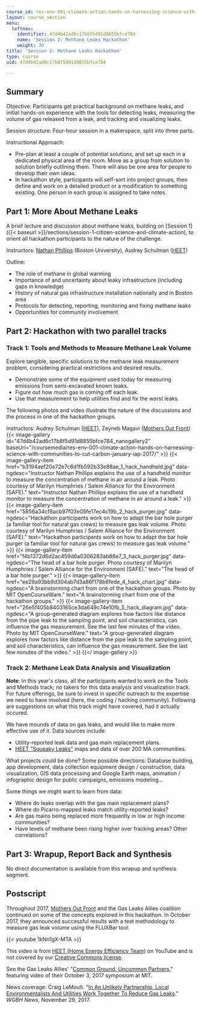 ```yaml
---
course_id: res-env-001-climate-action-hands-on-harnessing-science-with-communities-to-cut-carbon-january-iap-2017
layout: course_section
menu:
  leftnav:
    identifier: 47d4b42ad6c17b8f5d91d8855bfce784
    name: 'Session 2: Methane Leaks Hackathon'
    weight: 30
title: 'Session 2: Methane Leaks Hackathon'
type: course
uid: 47d4b42ad6c17b8f5d91d8855bfce784

---
```


Summary
-------

Objective: Participants get practical background on methane leaks, and initial hands-on experience with the tools for detecting leaks, measuring the volume of gas released from a leak, and tracking and visualizing leaks.

Session structure: Four-hour session in a makerspace, split into three parts.

Instructional Approach:

*   Pre-plan at least a couple of potential solutions, and set up each in a dedicated physical area of the room. Move as a group from solution to solution briefly outlining them. There will also be one area for people to develop their own ideas.
*   In hackathon style, participants will self-sort into project groups, then define and work on a detailed product or a modification to something existing. One person in each group is assigned to take notes.

Part 1: More About Methane Leaks
--------------------------------

A brief lecture and discussion about methane leaks, building on [Session 1]({{< baseurl >}}/sections/session-1-citizen-science-and-climate-action), to orient all hackathon participants to the nature of the challenge. 

Instructors: [Nathan Phillips](https://www.bu.edu/earth/people/faculty/nathan-phillips/) (Boston University), Audrey Schulman ([HEET](https://www.heetma.org/))

Outline:

*   The role of methane in global warming
*   Importance of and uncertainty about leaky infrastructure (including gaps in knowledge)
*   History of natural gas infrastructure installation nationally and in Boston area
*   Protocols for detecting, reporting, monitoring and fixing methane leaks
*   Opportunities for community involvement

Part 2: Hackathon with two parallel tracks
------------------------------------------

### Track 1: Tools and Methods to Measure Methane Leak Volume

Explore tangible, specific solutions to the methane leak measurement problem, considering practical restrictions and desired results.

*   Demonstrate some of the equipment used today for measuring emissions from semi-excavated known leaks.
*   Figure out how much gas is coming off each leak.
*   Use that measurement to help utilities find and fix the worst leaks.

The following photos and video illustrate the nature of the discussions and the process in one of the hackathon groups.

Instructors: Audrey Schulman ([HEET](https://www.heetma.org/)), Zeyneb Magavi ([Mothers Out Front](http://www.mothersoutfront.org/))
{{< image-gallery id="47d4b42ad6c17b8f5d91d8855bfce784_nanogallery2" baseUrl="/coursemedia/res-env-001-climate-action-hands-on-harnessing-science-with-communities-to-cut-carbon-january-iap-2017/" >}}
{{< image-gallery-item href="b3194aef20e72e7c6d1fb592b33e88ae_1_hack_handheld.jpg" data-ngdesc="Instructor Nathan Phillips explains the use of a handheld monitor to measure the concentration of methane in air around a leak. Photo courtesy of Marilyn Humphries / Salem Alliance for the Environment (SAFE)." text="Instructor Nathan Phillips explains the use of a handheld monitor to measure the concentration of methane in air around a leak." >}}
{{< image-gallery-item href="5856a34cf8acb97f03e05fe17ec4c19b_2_hack_purger.jpg" data-ngdesc="Hackathon participants work on how to adapt the bar hole purger (a familiar tool for natural gas crews) to measure gas leak volume. Photo courtesy of Marilyn Humphries / Salem Alliance for the Environment (SAFE)." text="Hackathon participants work on how to adapt the bar hole purger (a familiar tool for natural gas crews) to measure gas leak volume." >}}
{{< image-gallery-item href="f4b1372d6d2ac459d6a0306283ab88e7_3_hack_purger.jpg" data-ngdesc="The head of a bar hole purger. Photo courtesy of Marilyn Humphries / Salem Alliance for the Environment (SAFE)." text="The head of a bar hole purger." >}}
{{< image-gallery-item href="ee29a93bb9d304ab7d3a86f178b6fede_4_hack_chart.jpg" data-ngdesc="A brainstorming chart from one of the hackathon groups. Photo by MIT OpenCourseWare." text="A brainstorming chart from one of the hackathon groups." >}}
{{< image-gallery-item href="26e5f405b8403165ce3da649c74e10fb_5_hack_diagram.jpg" data-ngdesc="A group-generated diagram explores how factors like distance from the pipe leak to the sampling point, and soil characteristics, can influence the gas measurement. See the last few minutes of the video. Photo by MIT OpenCourseWare." text="A group-generated diagram explores how factors like distance from the pipe leak to the sampling point, and soil characteristics, can influence the gas measurement. See the last few minutes of the video." >}}
{{</ image-gallery >}}
### Track 2: Methane Leak Data Analysis and Visualization

**Note**: In this year's class, all the participants wanted to work on the Tools and Methods track; no takers for this data analysis and visualization track. For future offerings, be sure to invest in specific outreach to the expertise we need to have involved (here, the coding / hacking community). Following are suggestions on what this track might have covered, had it actually occured.

We have mounds of data on gas leaks, and would like to make more effective use of it. Data sources include:

*   Utility-reported leak data and gas main replacement plans.
*   [HEET "Squeaky Leaks"](https://www.heetma.org/squeaky-leak/) maps and data of over 200 MA communities.

What projects could be done? Some possible directions: Database building, app development, data collection equipment design / construction, data visualization, GIS data processing and Google Earth maps, animation / infographic design for public campaigns, emissions modeling...

Some things we might want to learn from data:

*   Where do leaks overlap with the gas main replacement plans?
*   Where do Picarro-mapped leaks match utility-reported leaks?
*   Are gas mains being replaced more frequently in low or high income communities?
*   Have levels of methane been rising higher over fracking areas? Other correlations?

Part 3: Wrapup, Report Back and Synthesis
-----------------------------------------

No direct documentation is available from this wrapup and synthesis segment.

Postscript
----------

Throughout 2017, [Mothers Out Front](http://www.mothersoutfront.org/) and the Gas Leaks Allies coalition continued on some of the concepts explored in this hackathon. In October 2017, they announced successful results with a test methodology to measure gas leak volume using the FLUXBar tool.

{{< youtube 1kNn1gX-MTA >}}

This video is from [HEET (Home Energy Efficiency Team)](https://www.youtube.com/channel/UCUtMW8wHJ25t-sqIrl6sYSg) on YouTube and is not covered by our [Creative Commons license](/terms/#cc).

See the Gas Leaks Allies' "[Common Ground, Uncommon Partners](https://medium.com/gas-leaks-allies/summit/home)," featuring video of their October 3, 2017 symposium at MIT.

News coverage: Craig LeMoult. "[In An Unlikely Partnership, Local Environmentalists And Utilities Work Together To Reduce Gas Leaks](https://news.wgbh.org/2017/11/29/local-news/unlikely-partnership-local-environmentalists-and-utilities-work-together)." _WGBH News_, November 29, 2017.